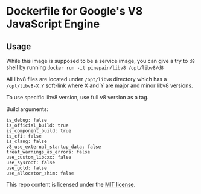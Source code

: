 # Dockerfile for Google's V8 JavaScript Engine


## Usage

While this image is supposed to be a service image, you can give a try to `d8` shell by running
`docker run -it pinepain/libv8 /opt/libv8/d8`

All libv8 files are located under `/opt/libv8` directory which has a `/opt/libv8-X.Y` soft-link where X and Y are major
and minor libv8 versions.

To use specific libv8 version, use full v8 version as a tag.

Build arguments:

```
is_debug: false
is_official_build: true
is_component_build: true
is_cfi: false
is_clang: false
v8_use_external_startup_data: false
treat_warnings_as_errors: false
use_custom_libcxx: false 
use_sysroot: false
use_gold: false
use_allocator_shim: false
```

This repo content is licensed under the [MIT license](http://opensource.org/licenses/MIT).
